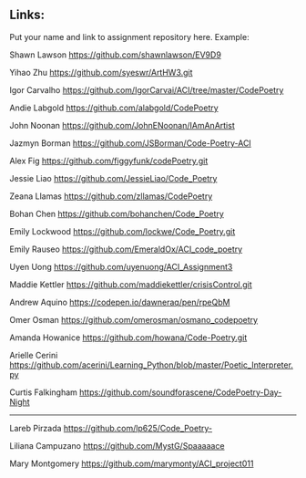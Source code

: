 ## Links:

Put your name and link to assignment repository here. Example:

Shawn Lawson    https://github.com/shawnlawson/EV9D9

Yihao Zhu       https://github.com/syeswr/ArtHW3.git

Igor Carvalho   https://github.com/IgorCarvai/ACI/tree/master/CodePoetry

Andie Labgold   https://github.com/alabgold/CodePoetry

John Noonan   https://github.com/JohnENoonan/IAmAnArtist

Jazmyn Borman	https://github.com/JSBorman/Code-Poetry-ACI

Alex Fig https://github.com/figgyfunk/codePoetry.git

Jessie Liao     https://github.com/JessieLiao/Code_Poetry

Zeana Llamas https://github.com/zllamas/CodePoetry

Bohan Chen https://github.com/bohanchen/Code_Poetry

Emily Lockwood https://github.com/lockwe/Code_Poetry.git

Emily Rauseo https://github.com/EmeraldOx/ACI_code_poetry

Uyen Uong		https://github.com/uyenuong/ACI_Assignment3

Maddie Kettler  https://github.com/maddiekettler/crisisControl.git

Andrew Aquino   https://codepen.io/dawneraq/pen/rpeQbM

Omer Osman https://github.com/omerosman/osmano_codepoetry

Amanda Howanice https://github.com/howana/Code-Poetry.git

Arielle Cerini https://github.com/acerini/Learning_Python/blob/master/Poetic_Interpreter.py

Curtis Falkingham https://github.com/soundforascene/CodePoetry-Day-Night

----
Lareb Pirzada https://github.com/lp625/Code_Poetry-

Liliana Campuzano   https://github.com/MystG/Spaaaaace





Mary Montgomery https://github.com/marymonty/ACI_project011
